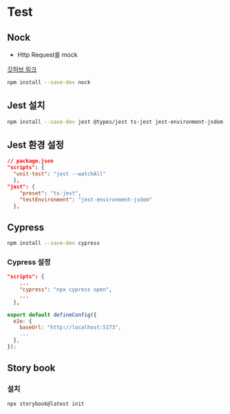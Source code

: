 # Test

## Nock

- Http Request를 mock

[깃허브 링크](https://github.com/nock/nock)

```bash
npm install --save-dev nock
```

## Jest 설치

```bash
npm install --save-dev jest @types/jest ts-jest jest-environment-jsdom @testing-library/react @testing-library/dom @testing-library/jest-dom
```

## Jest 환경 설정

```json
// package.json
"scripts": {
  "unit-test": "jest --watchAll"
  },
"jest": {
    "preset": "ts-jest",
    "testEnvironment": "jest-environment-jsdom"
  },
```

## Cypress

```bash
npm install --save-dev cypress
```

### Cypress 설정

```json
"scripts": {
    ...
    "cypress": "npx cypress open",
    ...
  },
```

```js
export default defineConfig({
  e2e: {
    baseUrl: "http://localhost:5173",
    ...
  },
});
```

## Story book

### 설치

```bash
npx storybook@latest init
```
